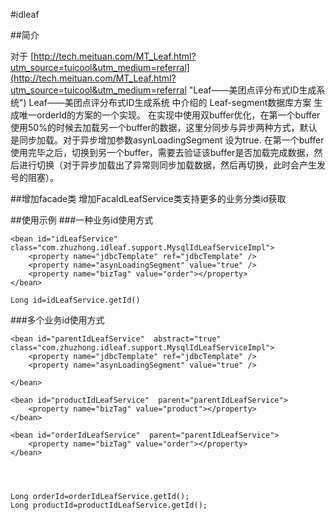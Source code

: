 #idleaf

##简介


对于 [http://tech.meituan.com/MT_Leaf.html?utm_source=tuicool&utm_medium=referral](http://tech.meituan.com/MT_Leaf.html?utm_source=tuicool&utm_medium=referral "Leaf——美团点评分布式ID生成系统") Leaf——美团点评分布式ID生成系统 中介绍的
Leaf-segment数据库方案 生成唯一orderId的方案的一个实现。
在实现中使用双buffer优化，在第一个buffer使用50%的时候去加载另一个buffer的数据，这里分同步与异步两种方式，默认是同步加载。对于异步增加参数asynLoadingSegment 设为true.
在第一个buffer使用完毕之后，切换到另一个buffer，需要去验证该buffer是否加载完成数据，然后进行切换（对于异步加载出了异常则同步加载数据，然后再切换，此时会产生发号的阻塞）。


##增加facade类
增加FacaIdLeafService类支持更多的业务分类id获取

##使用示例
###一种业务id使用方式

	<bean id="idLeafService" 	class="com.zhuzhong.idleaf.support.MysqlIdLeafServiceImpl">
		<property name="jdbcTemplate" ref="jdbcTemplate" />
		<property name="asynLoadingSegment" value="true" />
		<property name="bizTag" value="order"></property>
	</bean>

	Long id=idLeafService.getId()
###多个业务id使用方式

    <bean id="parentIdLeafService"  abstract="true" 	class="com.zhuzhong.idleaf.support.MysqlIdLeafServiceImpl">
		<property name="jdbcTemplate" ref="jdbcTemplate" />
		<property name="asynLoadingSegment" value="true" />
		
	</bean>

	<bean id="productIdLeafService"  parent="parentIdLeafService">
		<property name="bizTag" value="product"></property>
	</bean>

	<bean id="orderIdLeafService"  parent="parentIdLeafService">
		<property name="bizTag" value="order"></property>
	</bean>

	


    Long orderId=orderIdLeafService.getId();
	Long productId=productIdLeafService.getId();